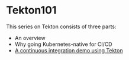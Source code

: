 # Tekton101

This series on Tekton consists of three parts:
* An overview
* Why going Kubernetes-native for CI/CD
* [A continuous integration demo using Tekton](/3%20-%20Tekton%20CI%20Demo.md)

